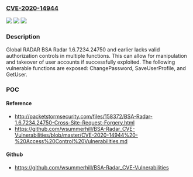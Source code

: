 ### [CVE-2020-14944](https://cve.mitre.org/cgi-bin/cvename.cgi?name=CVE-2020-14944)
![](https://img.shields.io/static/v1?label=Product&message=n%2Fa&color=blue)
![](https://img.shields.io/static/v1?label=Version&message=n%2Fa&color=blue)
![](https://img.shields.io/static/v1?label=Vulnerability&message=n%2Fa&color=brighgreen)

### Description

Global RADAR BSA Radar 1.6.7234.24750 and earlier lacks valid authorization controls in multiple functions. This can allow for manipulation and takeover of user accounts if successfully exploited. The following vulnerable functions are exposed: ChangePassword, SaveUserProfile, and GetUser.

### POC

#### Reference
- http://packetstormsecurity.com/files/158372/BSA-Radar-1.6.7234.24750-Cross-Site-Request-Forgery.html
- https://github.com/wsummerhill/BSA-Radar_CVE-Vulnerabilities/blob/master/CVE-2020-14944%20-%20Access%20Control%20Vulnerabilities.md

#### Github
- https://github.com/wsummerhill/BSA-Radar_CVE-Vulnerabilities

